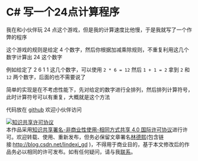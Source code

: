 
# C# 写一个24点计算程序

我在和小伙伴玩 24 点这个游戏，但是我的计算速度比他慢，于是我就写了一个作弊的程序

<!--more-->


<!-- CreateTime:2020/10/1 11:09:44 -->

<!-- 发布 -->

这个游戏的规则是给定 4 个数字，然后你根据加减乘除规则，不重复利用这几个数字计算出 24 这个数字

例如给定了 2 6 1 1 这几个数字，可以使用 `2 * 6 = 12` 然后 `1 + 1 = 2` 拿到 `2` 和 `12` 两个数字，后面的也不需要说了


简单的实现是在不考虑性能下，先对给定的数字进行全排列，然后排列计算符号，此时计算符号可以有重复，大概就是这个方法



代码放在 [github](https://github.com/lindexi/lindexi_gd/tree/b6774093/JabeelearcereneHairwuredem) 欢迎小伙伴访问






<a rel="license" href="http://creativecommons.org/licenses/by-nc-sa/4.0/"><img alt="知识共享许可协议" style="border-width:0" src="https://licensebuttons.net/l/by-nc-sa/4.0/88x31.png" /></a><br />本作品采用<a rel="license" href="http://creativecommons.org/licenses/by-nc-sa/4.0/">知识共享署名-非商业性使用-相同方式共享 4.0 国际许可协议</a>进行许可。欢迎转载、使用、重新发布，但务必保留文章署名[林德熙](http://blog.csdn.net/lindexi_gd)(包含链接:http://blog.csdn.net/lindexi_gd )，不得用于商业目的，基于本文修改后的作品务必以相同的许可发布。如有任何疑问，请与我[联系](mailto:lindexi_gd@163.com)。